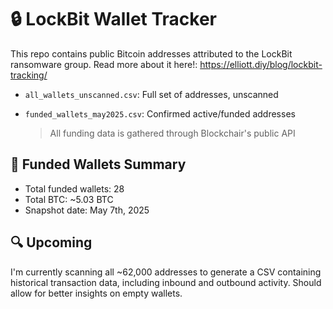 # 🔒 LockBit Wallet Tracker

This repo contains public Bitcoin addresses attributed to the LockBit ransomware group. Read more about it here!: https://elliott.diy/blog/lockbit-tracking/

- `all_wallets_unscanned.csv`: Full set of addresses, unscanned
- `funded_wallets_may2025.csv`: Confirmed active/funded addresses

  > All funding data is gathered through Blockchair's public API

## 🧾 Funded Wallets Summary
- Total funded wallets: 28
- Total BTC: ~5.03 BTC
- Snapshot date: May 7th, 2025


## 🔍 Upcoming
I'm currently scanning all ~62,000 addresses to generate a CSV containing historical transaction data, including inbound and outbound activity. Should allow for better insights on empty wallets. 
